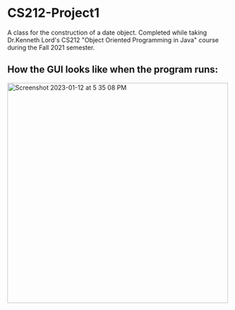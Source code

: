 # CS212-Project1
A class for the construction of a date object. Completed while taking Dr.Kenneth Lord's CS212 "Object Oriented Programming in Java" course during the Fall 2021 semester.
## How the GUI looks like when the program runs:
<img width="500" alt="Screenshot 2023-01-12 at 5 35 08 PM" src="https://user-images.githubusercontent.com/108318635/212195968-fd99035f-d881-42e9-b88b-c884e9ba6375.png">
